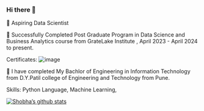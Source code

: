 ### Hi there 👋

<!--
**choudhary-shobhads2023/choudhary-shobhads2023** is a ✨ _special_ ✨ repository because its `README.md` (this file) appears on your GitHub profile.

Here are some ideas to get you started:

- 🔭 I’m currently working on ...
- 🌱 I’m currently learning ...
- 👯 I’m looking to collaborate on ...
- 🤔 I’m looking for help with ...
- 💬 Ask me about ...
- 📫 How to reach me: ...
- 😄 Pronouns: ...
- ⚡ Fun fact: ...
​[![Shobha's GitHub stats](https://github-readme-stats.vercel.ap...)](https://github.com/choudhary-shobhads2023/github-r...)
-->
 🌱 Aspiring Data Scientist
 
🌱 Successfully Completed Post Graduate Program in Data Science and Business Analytics course from GrateLake Institute , April 2023 - April 2024 to present.

Certificates:
 ![image](https://github.com/choudhary-shobhads2023/choudhary-shobhads2023/assets/130852423/66a7200e-4eb9-47be-a52c-241a36a074a3)


🌱 I have completed My Bachlor of Engineering in Information Technology from D.Y.Patil college of Engineering and Technology from Pune. 

Skills: Python Language, Machine Learning, 




​[![Shobha’s github stats](https://github-readme-stats.vercel.app/api?username=choudhary-shobhads2023)](https://github.com/choudhary-shobhads2023)
